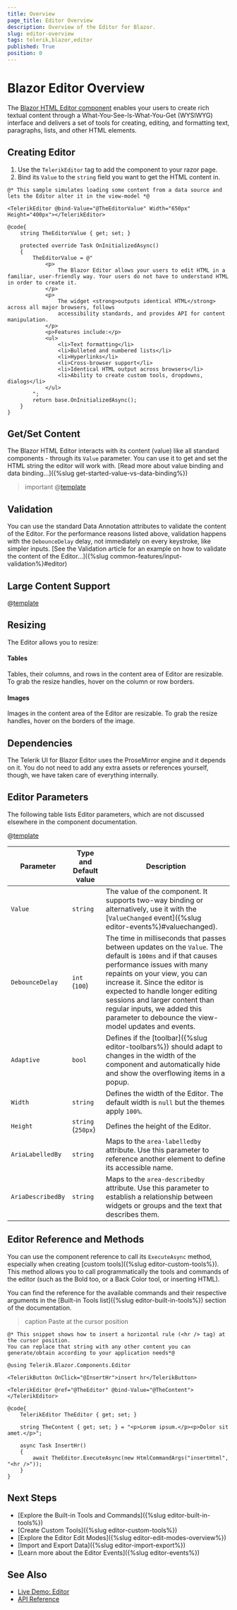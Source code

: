 ```yaml
---
title: Overview
page_title: Editor Overview
description: Overview of the Editor for Blazor.
slug: editor-overview
tags: telerik,blazor,editor
published: True
position: 0
---
```


# Blazor Editor Overview

The <a href = "https://www.telerik.com/blazor-ui/editor" target="_blank">Blazor HTML Editor component</a> enables your users to create rich textual content through a What-You-See-Is-What-You-Get (WYSIWYG) interface and delivers a set of tools for creating, editing, and formatting text, paragraphs, lists, and other HTML elements.

## Creating Editor

1. Use the `TelerikEditor` tag to add the component to your razor page.
1. Bind its `Value` to the `string` field you want to get the HTML content in.

````CSHTML
@* This sample simulates loading some content from a data source and lets the Editor alter it in the view-model *@

<TelerikEditor @bind-Value="@TheEditorValue" Width="650px" Height="400px"></TelerikEditor>

@code{
    string TheEditorValue { get; set; }

    protected override Task OnInitializedAsync()
    {
        TheEditorValue = @"
            <p>
                The Blazor Editor allows your users to edit HTML in a familiar, user-friendly way. Your users do not have to understand HTML in order to create it.
            </p>
            <p>
                The widget <strong>outputs identical HTML</strong> across all major browsers, follows
                accessibility standards, and provides API for content manipulation.
            </p>
            <p>Features include:</p>
            <ul>
                <li>Text formatting</li>
                <li>Bulleted and numbered lists</li>
                <li>Hyperlinks</li>
                <li>Cross-browser support</li>
                <li>Identical HTML output across browsers</li>
                <li>Ability to create custom tools, dropdowns, dialogs</li>
            </ul>
        ";
        return base.OnInitializedAsync();
    }
}
````

## Get/Set Content

The Blazor HTML Editor interacts with its content (value) like all standard components - through its `Value` parameter. You can use it to get and set the HTML string the editor will work with. [Read more about value binding and data binding...]({%slug get-started-value-vs-data-binding%})

>important @[template](/_contentTemplates/editor/general.md#app-must-sanitize-content)

## Validation

You can use the standard Data Annotation attributes to validate the content of the Editor. For the performance reasons listed above, validation happens with the `DebounceDelay` delay, not immediately on every keystroke, like simpler inputs. [See the Validation article for an example on how to validate the content of the Editor...]({%slug common-features/input-validation%}#editor)

## Large Content Support 

@[template](/_contentTemplates/editor/general.md#content-size-signalr)

## Resizing

The Editor allows you to resize:

#### Tables

Tables, their columns, and rows in the content area of Editor are resizable. To grab the resize handles, hover on the column or row borders. 

#### Images

Images in the content area of the Editor are resizable. To grab the resize handles, hover on the borders of the image.

## Dependencies

The Telerik UI for Blazor Editor uses the ProseMirror engine and it depends on it. You do not need to add any extra assets or references yourself, though, we have taken care of everything internally.

## Editor Parameters

The following table lists Editor parameters, which are not discussed elsewhere in the component documentation. 

@[template](/_contentTemplates/common/parameters-table-styles.md#table-layout)

| Parameter | Type and Default value | Description |
|-----------|------------------------|-------------|
| `Value`  | `string` | The value of the component. It supports two-way binding or alternatively, use it with the [`ValueChanged` event]({%slug editor-events%}#valuechanged). |
| `DebounceDelay`  | `int` <br /> (`100`) | The time in milliseconds that passes between updates on the `Value`. The default is `100ms` and if that causes performance issues with many repaints on your view, you can increase it. Since the editor is expected to handle longer editing sessions and larger content than regular inputs, we added this parameter to debounce the view-model updates and events. |
| `Adaptive`  | `bool` | Defines if the [toolbar]({%slug editor-toolbars%}) should adapt to changes in the width of the component and automatically hide and show the overflowing items in a popup. |
| `Width`  | `string` | Defines the width of the Editor. The default width is `null` but the themes apply `100%`. |
| `Height`  | `string` <br /> (`250px`) | Defines the height of the Editor. |
| `AriaLabelledBy`  | `string` | Maps to the `area-labelledby` attribute. Use this parameter to reference another element to define its accessible name. |
| `AriaDescribedBy`  | `string` | Maps to the `area-describedby` attribute. Use this parameter to establish a relationship between widgets or groups and the text that describes them. |

## Editor Reference and Methods

You can use the component reference to call its `ExecuteAsync` method, especially when creating [custom tools]({%slug editor-custom-tools%}). This method allows you to call programmatically the tools and commands of the editor (such as the Bold too, or a Back Color tool, or inserting HTML).

You can find the reference for the available commands and their respective arguments in the [Built-in Tools list]({%slug editor-built-in-tools%}) section of the documentation.

>caption Paste at the cursor position

````CSHTML
@* This snippet shows how to insert a horizontal rule (<hr /> tag) at the cursor position.
You can replace that string with any other content you can generate/obtain according to your application needs*@

@using Telerik.Blazor.Components.Editor

<TelerikButton OnClick="@InsertHr">insert hr</TelerikButton>

<TelerikEditor @ref="@TheEditor" @bind-Value="@TheContent"></TelerikEditor>

@code{
    TelerikEditor TheEditor { get; set; }

    string TheContent { get; set; } = "<p>Lorem ipsum.</p><p>Dolor sit amet.</p>";

    async Task InsertHr()
    {
        await TheEditor.ExecuteAsync(new HtmlCommandArgs("insertHtml", "<hr />"));
    }
}
````

## Next Steps

* [Explore the Built-in Tools and Commands]({%slug editor-built-in-tools%})
* [Create Custom Tools]({%slug editor-custom-tools%})
* [Explore the Editor Edit Modes]({%slug editor-edit-modes-overview%})
* [Import and Export Data]({%slug editor-import-export%})
* [Learn more about the Editor Events]({%slug editor-events%})

## See Also

  * [Live Demo: Editor](https://demos.telerik.com/blazor-ui/editor/overview)
  * [API Reference](https://docs.telerik.com/blazor-ui/api/Telerik.Blazor.Components.TelerikEditor)
   
